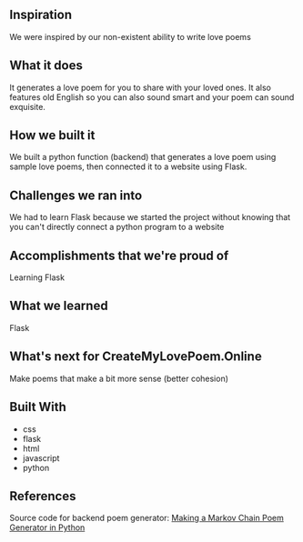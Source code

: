 ## Inspiration
We were inspired by our non-existent ability to write love poems

## What it does
It generates a love poem for you to share with your loved ones. It also features old English so you can also sound smart and your poem can sound exquisite.

## How we built it
We built a python function (backend) that generates a love poem using sample love poems, then connected it to a website using Flask.

## Challenges we ran into
We had to learn Flask because we started the project without knowing that you can't directly connect a python program to a website

## Accomplishments that we're proud of
Learning Flask

## What we learned
Flask

## What's next for CreateMyLovePoem.Online
Make poems that make a bit more sense (better cohesion)

## Built With
- css
- flask
- html
- javascript
- python

## References
Source code for backend poem generator: [Making a Markov Chain Poem Generator in Python](https://blog.upperlinecode.com/making-a-markov-chain-poem-generator-in-python-4903d0586957)
